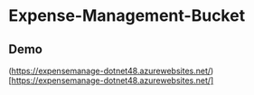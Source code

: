 # Expense-Management-Bucket

## Demo
(https://expensemanage-dotnet48.azurewebsites.net/)[https://expensemanage-dotnet48.azurewebsites.net/]
